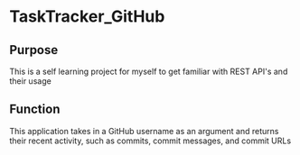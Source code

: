 # TaskTracker_GitHub

## Purpose
This is a self learning project for myself to get familiar with REST API's and their usage
## Function
This application takes in a GitHub username as an argument and returns their recent activity, such as commits, commit messages, and commit URLs 


